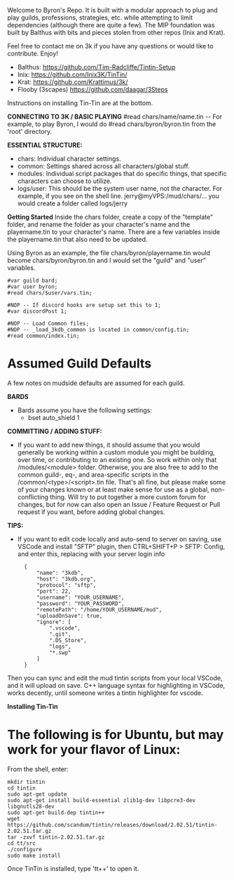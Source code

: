 Welcome to Byron's Repo.  It is built with a modular approach to plug and play guilds, professions, strategies, etc. while attempting to limit dependencies (although there are quite a few).  The MIP foundation was built by Balthus with bits and pieces stolen from other repos (Inix and Krat).

Feel free to contact me on 3k if you have any questions or would like to contribute.  Enjoy!

* Balthus: https://github.com/Tim-Radcliffe/Tintin-Setup
* Inix: https://github.com/Inix3K/TinTin/
* Krat: https://github.com/Krattimus/3k/
* Flooby (3scapes) https://github.com/daagar/3Steps

Instructions on installing Tin-Tin are at the bottom.

**CONNECTING TO 3K / BASIC PLAYING**
#read chars/name/name.tin  -- For example, to play Byron, I would do #read chars/byron/byron.tin from the 'root' directory.


**ESSENTIAL STRUCTURE:**
* chars: Individual character settings.
* common: Settings shared across all characters/global stuff.
* modules: Individual script packages that do specific things, that specific characters can choose to utilize.
* logs/user: This should be the system user name, not the character.  For example, if you see on the shell line.  jerry@myVPS:/mud/chars/... you would create a folder called logs/jerry

**Getting Started**
Inside the chars folder, create a copy of the "template" folder, and rename the folder as your character's name and the playername.tin to your character's name.  There are a few variables inside the playername.tin that also need to be updated.

Using Byron as an example, the file chars/byron/playername.tin would become chars/byron/byron.tin and I would set the "guild" and "user" variables.

    #var guild bard;
    #var user byron;
    #read chars/$user/vars.tin;

    #NOP -- If discord hooks are setup set this to 1;
    #var discordPost 1;

    #NOP -- Load Common files;
    #NOP -- _load_3kdb_common is located in common/config.tin;
    #read common/index.tin;

# Assumed Guild Defaults
A few notes on mudside defaults are assumed for each guild.

**BARDS**
* Bards assume you have the following settings:
    * bset auto_shield 1


**COMMITTING / ADDING STUFF:**
* If you want to add new things, it should assume that you would generally be working within a custom module you might be building, over time, or contributing to an existing one. So work within only that /modules/\<module\> folder. Otherwise, you are also free to add to the common guild-, eq-, and area-specific scripts in the /common/\<type\>/\<script\>.tin file. That's all fine, but please make some of your changes known or at least make sense for use as a global, non-conflicting thing. Will try to put together a more custom forum for changes, but for now can also open an Issue / Feature Request or Pull request if you want, before adding global changes. 

**TIPS:**
* If you want to edit code locally and auto-send to server on saving, use VSCode and install "SFTP" plugin, then CTRL+SHIFT+P > SFTP: Config, and enter this, replacing with your server login info

        {
            "name": "3kdb",
            "host": "3kdb.org",
            "protocol": "sftp",
            "port": 22,
            "username": "YOUR_USERNAME",
            "password": "YOUR_PASSWORD",
            "remotePath": "/home/YOUR_USERNAME/mud",
            "uploadOnSave": true,
            "ignore": [
                ".vscode",
                ".git",
                ".DS_Store",
                "logs",
                "*.swp"
            ]
        }

Then you can sync and edit the mud tintin scripts from your local VSCode, and it will upload on save. C++ language syntax for highlighting in VSCode, works decently, until someone writes a tintin highlighter for vscode. 

**Installing Tin-Tin**

# The following is for Ubuntu, but may work for your flavor of Linux:
From the shell, enter:

    mkdir tintin
    cd tintin
    sudo apt-get update
    sudo apt-get install build-essential zlib1g-dev libpcre3-dev libgnutls28-dev
    sudo apt-get build-dep tintin++
    wget https://github.com/scandum/tintin/releases/download/2.02.51/tintin-2.02.51.tar.gz
    tar -zxvf tintin-2.02.51.tar.gz
    cd tt/src
    ./configure
    sudo make install

Once TinTin is installed, type 'tt++' to open it.